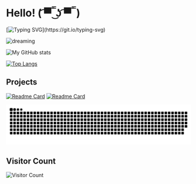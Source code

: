 # Hello! ( ͡▀̿ ̿ ͜ʖ ͡▀̿ ̿ )
[![Typing SVG](https://readme-typing-svg.demolab.com?font=Montserrat&weight=600&size=50&duration=2000&pause=1000&color=FFA6C9&center=true&vCenter=true&width=1000&height=100&lines=Welcome+To+My+Github+Profile.;Kirby+is+Sleeping+So+Stay+Silent.)](https://git.io/typing-svg)

![dreaming](https://user-images.githubusercontent.com/86033049/215239570-27af3fba-02f7-4ace-8685-8ce78594832f.gif)

![My GitHub stats](https://github-readme-stats-git-masterrstaa-rickstaa.vercel.app/api?username=ZaRamen&count_private=true&theme=dark)

[![Top Langs](https://github-readme-stats-git-masterrstaa-rickstaa.vercel.app/api/top-langs/?username=ZaRamen&layout=compact&theme=dark)](https://github.com/ZaRamen/github-readme-stats)


## Projects
[![Readme Card](https://github-readme-stats.vercel.app/api/pin/?username=ZaRamen&repo=Survive-the-Infected&theme=dracula)](https://github.com/ZaRamen/Survive-the-Infected)
[![Readme Card](https://github-readme-stats.vercel.app/api/pin/?username=ZaRamen&repo=World-Hardest-Game-Clone&theme=dracula)](https://github.com/ZaRamen/World-Hardest-Game-Clone)


![snake gif](https://github.com/ZaRamen/ZaRamen/blob/output/github-contribution-grid-snake.svg)

## Visitor Count
![Visitor Count](https://profile-counter.glitch.me/ZaRamen/count.svg)

<!--
**ZaRamen/ZaRamen** is a ✨ _special_ ✨ repository because its `README.md` (this file) appears on your GitHub profile.
Here are some ideas to get you started:
-->
